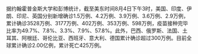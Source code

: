 据约翰霍普金斯大学和彭博统计，截至美东时间8月4日下午3时，美国、印度、伊朗、印尼、英国分别新增确诊1.5万例、4.2万例、3.9万例、3.6万例、2.9万例，累计确诊3528万例、3177万例、402万例、353万例、598万例，疫苗接种完毕比率为49.7%、7.8%、3.3%、7.9%、57.8%。此外，巴西、俄罗斯、法国、土耳其、阿根廷、哥伦比亚、西班牙、意大利、德国累计确诊超过300万例。目前全球累计确诊2.00亿例，累计死亡425万例。